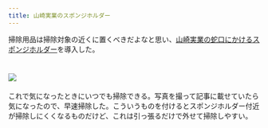 ```yaml
---
title: 山崎実業のスポンジホルダー
---
```

掃除用品は掃除対象の近くに置くべきだよなと思い、[山崎実業の蛇口にかけるスポンジホルダー](https://www.amazon.co.jp/dp/B07MM4GC6P)を導入した。

![](https://lh3.googleusercontent.com/GsosBySG8sx-P_7vRslVHnR_ZkjZ3XqqC67d4jmBR-PSsBCymzWQhVcDp45O29SvPJ_zvRJpn_W68E_Z-Ps9_4IHZmZyrGTMh6ur_Lzw0c5p__HXdIK72Fy4YqkJ5QHlYz8BgmRcxf0C4_108xLOxauqhgep_mq_DOhO133xu2Nk7MODYfBel6hih8Hs)
===================================================================================================================================================================================================================================

これで気になったときにいつでも掃除できる。写真を撮って記事に載せていたら気になったので、早速掃除した。こういうものを付けるとスポンジホルダー付近が掃除しにくくなるものだけど、これは引っ張るだけで外せて掃除しやすい。
